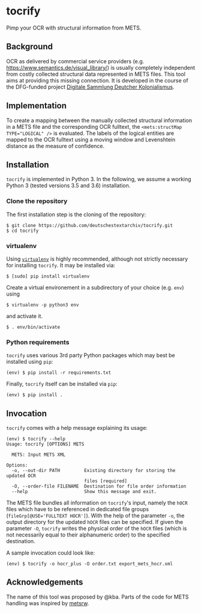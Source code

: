 # tocrify
Pimp your OCR with structural information from METS.

## Background
OCR as delivered by commercial service providers (e.g. https://www.semantics.de/visual_library/) is
usually completely independent from costly collected structural data represented in METS files. This
tool aims at providing this missing connection. It is developed in the course of the DFG-funded project
[Digitale Sammlung Deutcher Kolonialismus](https://www.suub.uni-bremen.de/ueber-uns/projekte/dsdk/).

## Implementation
To create a mapping between the manually collected structural information in a METS file and the
corresponding OCR fulltext, the `<mets:structMap TYPE="LOGICAL" />` is evaluated. The labels of the
logical entities are mapped to the OCR fulltext using a moving window and Levenshtein distance as the
measure of confidence.

## Installation
`tocrify` is implemented in Python 3. In the following, we assume a working Python 3
(tested versions 3.5 and 3.6) installation.

### Clone the repository
The first installation step is the cloning of the repository:
```console
$ git clone https://github.com/deutschestextarchiv/tocrify.git
$ cd tocrify
```

### virtualenv
Using [`virtualenv`](https://virtualenv.pypa.io/en/stable/) is highly recommended, although not strictly necessary for installing `tocrify`. It may be installed via:
```console
$ [sudo] pip install virtualenv
```
Create a virtual environement in a subdirectory of your choice (e.g. `env`) using
```console
$ virtualenv -p python3 env
```
and activate it.
```console
$ . env/bin/activate
```

### Python requirements
`tocrify` uses various 3rd party Python packages which may best be installed using `pip`:
```console
(env) $ pip install -r requirements.txt
```
Finally, `tocrify` itself can be installed via `pip`:
```console
(env) $ pip install .
```

## Invocation
`tocrify` comes with a help message explaining its usage:
```console
(env) $ tocrify --help
Usage: tocrify [OPTIONS] METS

  METS: Input METS XML

Options:
  -o, --out-dir PATH         Existing directory for storing the updated OCR
                             files [required]
  -O, --order-file FILENAME  Destination for file order information
  --help                     Show this message and exit.
```
The METS file bundles all information on `tocrify`'s input, namely the `hOCR` files which have to be referenced in dedicated file groups (`fileGrp[@USE='FULLTEXT HOCR']`). With the help of the parameter `-o`, the output directory for the updated `hOCR` files can be specified. If given the parameter `-O`, `tocrify` writes the physical order of the `hOCR` files (which is not necessarily equal to their alphanumeric order) to the specified destination.

A sample invocation could look like:
```console
(env) $ tocrify -o hocr_plus -O order.txt export_mets_hocr.xml
```

## Acknowledgements
The name of this tool was proposed by @kba. Parts of the code for METS handling was inspired by [metsrw](https://github.com/artefactual-labs/mets-reader-writer/).
